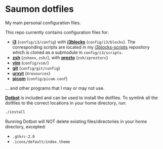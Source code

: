 # Saumon dotfiles

My main personal configuration files.

This repo currently contains configuration files for:

* **[i3](https://i3wm.org/)** (`config/i3/config`) with **[i3blocks](https://github.com/vivien/i3blocks)** (`config/i3/blocks`). The corresponding scripts are located in my [i3blocks-scripts](https://github.com/maximelouet/i3blocks-scripts) repository which is cloned as a submodule in `config/i3/scripts`.
* **[zsh](https://www.zsh.org/)** (`zshenv`, `zsh/`), with **[prezto](https://github.com/sorin-ionescu/prezto/)** (`zsh/zpreztorc`)
* **[vim](https://www.vim.org/)** (`config/vim/`)
* **[git](https://git-scm.com/)** (`config/git/config`)
* **[urxvt](http://software.schmorp.de/pkg/rxvt-unicode.html)** (`Xresources`)
* **[picom](https://github.com/yshui/picom)** (`config/picom.conf`)

... and other programs that I may or may not use.

**[Dotbot](https://git.io/dotbot)** is included and can be used to install the dotfiles.
To symlink all the dotfiles to the correct locations in your home directory, run:

```bash
./install
```

Running Dotbot will NOT delete existing files/directories in your home directory, excepted:
* `.gtkrc-2.0`
* `.icons/default/index.theme`
